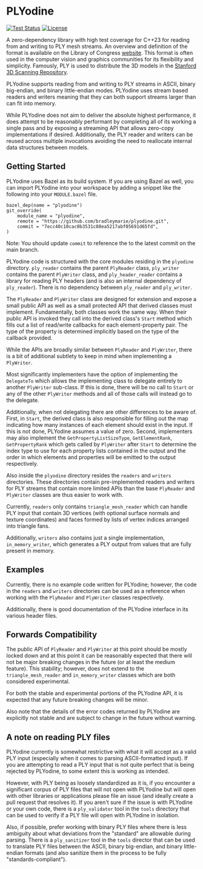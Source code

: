 # PLYodine

[![Test Status](https://github.com/BradleyMarie/plyodine/actions/workflows/c-cpp.yml/badge.svg?branch=main)](https://github.com/BradleyMarie/plyodine/actions/workflows/c-cpp.yml)
[![License](https://img.shields.io/badge/License-BSD_3--Clause-blue.svg)](https://github.com/BradleyMarie/plyodine/blob/main/LICENSE)

A zero-dependency library with high test coverage for C++23 for reading from and
writing to PLY mesh streams. An overview and definition of the format is
available on the Library of Congress
[website](https://www.loc.gov/preservation/digital/formats/fdd/fdd000501.shtml).
This format is often used in the computer vision and graphics communities for
its flexibility and simplicity. Famously, PLY is used to distribute the 3D
models in the
[Stanford 3D Scanning Repository](http://graphics.stanford.edu/data/3Dscanrep/).

PLYodine supports reading from and writing to PLY streams in ASCII, binary
big-endian, and binary little-endian modes. PLYodine uses stream based readers
and writers meaning that they can both support streams larger than can fit into
memory.

While PLYodine does not aim to deliver the absolute highest performance, it does
attempt to be reasonably performant by completing all of its working a single
pass and by exposing a streaming API that allows zero-copy implementations if
desired. Additionally, the PLY reader and writers can be reused across multiple
invocations avoiding the need to reallocate internal data structures between
models.

## Getting Started

PLYodine uses Bazel as its build system. If you are using Bazel as well, you can
import PLYodine into your workspace by adding a snippet like the following into
your `MODULE.bazel` file.

```
bazel_dep(name = "plyodine")
git_override(
    module_name = "plyodine",
    remote = "https://github.com/bradleymarie/plyodine.git",
    commit = "7ecc40c10cac0b3531c08ea5217abf05691d65fd",
)
```

Note: You should update `commit` to reference the to the latest commit on the
main branch.

PLYodine code is structured with the core modules residing in the `plyodine`
directory. `ply_reader` contains the parent `PlyReader` class, `ply_writer`
contains the parent `PlyWriter` class, and `ply_header_reader` contains a
library for reading PLY headers (and is also an internal dependency of
`ply_reader`). There is no dependency between `ply_reader` and `ply_writer`.

The `PlyReader` and `PlyWriter` class are designed for extension and expose a
small public API as well as a small protected API that derived classes must
implement. Fundamentally, both classes work the same way. When their public API
is invoked they call into the derived class's `Start` method which fills out
a list of read/write callbacks for each element-property pair. The type of the
property is determined implicitly based on the type of the callback provided.

While the APIs are broadly similar between `PlyReader` and `PlyWriter`, there is
a bit of additional subtlety to keep in mind when implementing a `PlyWriter`.

Most significantly implementers have the option of implementing the `DelegateTo`
which allows the implementing class to delegate entirely to another `PlyWriter`
sub-class. If this is done, there will be no call to `Start` or any of the other
`PlyWriter` methods and all of those calls will instead go to the delegate.

Additionally, when not delegating there are other differences to be aware of.
First, in `Start`, the derived class is also responsible for filling out the map
indicating how many instances of each element should exist in the input. If this
is not done, PLYodine assumes a value of zero. Second, implementers may also
implement the `GetPropertyListSizeType`, `GetElementRank`, `GetPropertyRank` 
which gets called by `PlyWriter` after `Start` to determine the index type to
use for each property lists contained in the output and the order in which
elements and properties will be emitted to the output respectively.

Also inside the `plyodine` directory resides the `readers` and `writers`
directories. These directories contain pre-implemented readers and writers for
PLY streams that contain more limited APIs than the base `PlyReader` and
`PlyWriter` classes are thus easier to work with.

Currently, `readers` only contains `triangle_mesh_reader` which can handle PLY
input that contain 3D vertices (with optional surface normals and texture
coordinates) and faces formed by lists of vertex indices arranged into triangle
fans.

Additionally, `writers` also contains just a single implementation,
`in_memory_writer`, which generates a PLY output from values that are fully
present in memory.

## Examples

Currently, there is no example code written for PLYodine; however, the code in
the `readers` and `writers` directories can be used as a reference when working
with the `PlyReader` and `PlyWriter` classes respectively.

Additionally, there is good documentation of the PLYodine interface in its
various header files.

## Forwards Compatibility

The public API of `PlyReader` and `PlyWriter` at this point should be mostly
locked down and at this point it can be reasonably expected that there will not
be major breaking changes in the future (or at least the medium feature). This
stability; however, does not extend to the `triangle_mesh_reader` and
`in_memory_writer` classes which are both considered experimental.

For both the stable and experimental portions of the PLYodine API, it is
expected that any future breaking changes will be minor.

Also note that the details of the error codes returned by PLYodine are
explicitly not stable and are subject to change in the future without warning.

## A note on reading PLY files

PLYodine currently is somewhat restrictive with what it will accept as a valid
PLY input (especially when it comes to parsing ASCII-formatted input). If you
are attempting to read a PLY input that is not quite perfect that is being
rejected by PLYodine, to some extent this is working as intended.

However, with PLY being as loosely standardized as it is, if you encounter a
significant corpus of PLY files that will not open with PLYodine but will open
with other libraries or applications please file an issue (and ideally create a
pull request that resolves it). If you aren't sure if the issue is with PLYodine
or your own code, there is a `ply_validator` tool in the `tools` directory that
can be used to verify if a PLY file will open with PLYodine in isolation.

Also, if possible, prefer working with binary PLY files where there is less
ambiguity about what deviations from the "standard" are allowable during
parsing. There is a `ply_sanitizer` tool in the `tools` director that can be
used to translate PLY files between the ASCII, binary big-endian, and binary
little-endian formats (and also sanitize them in the process to be fully
"standards-compliant").